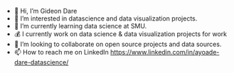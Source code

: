 - 👋 Hi, I’m Gideon Dare
- 👀 I’m interested in datascience and data visualization projects. 
- 🌱 I’m currently learning data science at SMU.
- 💰 I currently work on data science  &  data visualization projects for work
- 💞️ I’m looking to collaborate on open source projects and data sources. 
- 📫 How to reach me on LinkedIn https://www.linkedin.com/in/ayoade-dare-datascience/

<!---
aydare/aydare is a ✨ special ✨ repository because its `README.md` (this file) appears on your GitHub profile.
You can click the Preview link to take a look at your changes.
--->
